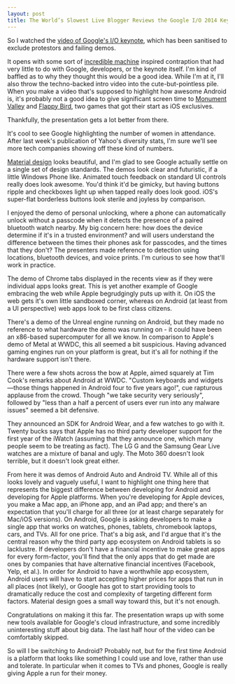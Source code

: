 ```yaml
---
layout: post
title: The World’s Slowest Live Blogger Reviews the Google I/O 2014 Keynote
---
```


So I watched the [video of Google's I/O keynote][1], which has been sanitised to exclude protestors and failing demos.

It opens with some sort of [incredible machine][2] inspired contraption that had very little to do with Google, developers, or the keynote itself. I'm kind of baffled as to why they thought this would be a good idea. While I'm at it, I'll also throw the techno-backed intro video into the cute-but-pointless pile. When you make a video that's supposed to highlight how awesome Android is, it's probably not a good idea to give significant screen time to [Monument Valley][3] and [Flappy Bird][4], two games that got their start as iOS exclusives.

Thankfully, the presentation gets a lot better from there.

It's cool to see Google highlighting the number of women in attendance. After last week's publication of Yahoo's diversity stats, I'm sure we'll see more tech companies showing off these kind of numbers.

[Material design][5] looks beautiful, and I'm glad to see Google actually settle on a single set of design standards. The demos look clear and futuristic, if a little Windows Phone like. Animated touch feedback on standard UI controls really does look awesome. You'd think it'd be gimicky, but having buttons ripple and checkboxes light up when tapped really does look good. iOS's super-flat borderless buttons look sterile and joyless by comparison.

I enjoyed the demo of personal unlocking, where a phone can automatically unlock without a passcode when it detects the presence of a paired bluetooth watch nearby. My big concern here: how does the device determine if it's in a trusted environment? and will users understand the difference between the times their phones ask for passcodes, and the times that they don't? The presenters made reference to detection using locations, bluetooth devices, and voice prints. I'm curious to see how that'll work in practice.

The demo of Chrome tabs displayed in the recents view as if they were individual apps looks great. This is yet another example of Google embracing the web while Apple begrudgingly puts up with it. On iOS the web gets it's own little sandboxed corner, whereas on Android (at least from a UI perspective) web apps look to be first class citizens.

There's a demo of the Unreal engine running on Android, but they made no reference to what hardware the demo was running on - it could have been an x86-based supercomputer for all we know. In comparison to Apple's demo of Metal at WWDC, this all seemed a bit suspicious. Having advanced gaming engines run on your platform is great, but it's all for nothing if the hardware support isn't there.

There were a few shots across the bow at Apple, aimed squarely at Tim Cook's remarks about Android at WWDC. "Custom keyboards and widgets&mdash;those things happened in Android four to five years ago!", cue rapturous applause from the crowd. Though "we take security very seriously", followed by "less than a half a percent of users ever run into any malware issues" seemed a bit defensive.

They announced an SDK for Android Wear, and a few watches to go with it. Twenty bucks says that Apple has no third party developer support for the first year of the iWatch (assuming that they announce one, which many people seem to be treating as fact). The LG G and the Samsung Gear Live watches are a mixture of banal and ugly. The Moto 360 doesn't look terrible, but it doesn't look great either.

From here it was demos of Android Auto and Android TV. While all of this looks lovely and vaguely useful, I want to highlight one thing here that represents the biggest difference between developing for Android and developing for Apple platforms. When you're developing for Apple devices, you make a Mac app, an iPhone app, and an iPad app; and there's an expectation that you'll charge for all three (or at least charge separately for Mac/iOS versions). On Android, Google is asking developers to make a single app that works on watches, phones, tablets, chromebook laptops, cars, and TVs. All for one price. That's a big ask, and I'd argue that it's the central reason why the third party app ecosystem on Android tablets is so lacklustre. If developers don't have a financial incentive to make great apps for every form-factor, you'll find that the only apps that do get made are ones by companies that have alternative financial incentives (Facebook, Yelp, et al.). In order for Android to have a worthwhile app ecosystem, Android users will have to start accepting higher prices for apps that run in all places (not likely), or Google has got to start providing tools to dramatically reduce the cost and complexity of targeting different form factors. Material design goes a small way toward this, but it's not enough.

Congratulations on making it this far. The presentation wraps up with some new tools available for Google's cloud infrastructure, and some incredibly uninteresting stuff about big data. The last half hour of the video can be comfortably skipped.

So will I be switching to Android? Probably not, but for the first time Android is a platform that looks like something I could use and love, rather than use and tolerate. In particular when it comes to TVs and phones, Google is really giving Apple a run for their money.

[1]: https://www.youtube.com/watch?v=wtLJPvx7-ys#t=0
[2]: http://en.wikipedia.org/wiki/The_Incredible_Machine_(series)
[3]: http://www.monumentvalleygame.com
[4]: http://en.wikipedia.org/wiki/Flappy_Bird
[5]: http://www.google.com/design/
